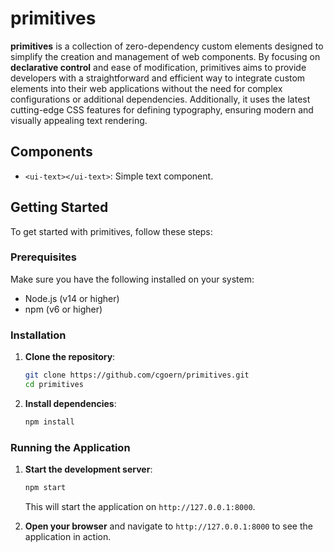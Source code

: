 # primitives

**primitives** is a collection of zero-dependency custom elements designed to simplify the creation and management of web components. By focusing on **declarative control** and ease of modification, primitives aims to provide developers with a straightforward and efficient way to integrate custom elements into their web applications without the need for complex configurations or additional dependencies. Additionally, it uses the latest cutting-edge CSS features for defining typography, ensuring modern and visually appealing text rendering.

## Components

- `<ui-text></ui-text>`: Simple text component.

## Getting Started

To get started with primitives, follow these steps:

### Prerequisites

Make sure you have the following installed on your system:

- Node.js (v14 or higher)
- npm (v6 or higher)

### Installation

1. **Clone the repository**:

   ```bash
   git clone https://github.com/cgoern/primitives.git
   cd primitives
   ```

2. **Install dependencies**:

   ```bash
   npm install
   ```

### Running the Application

1. **Start the development server**:

   ```bash
   npm start
   ```

   This will start the application on `http://127.0.0.1:8000`.

2. **Open your browser** and navigate to `http://127.0.0.1:8000` to see the application in action.
